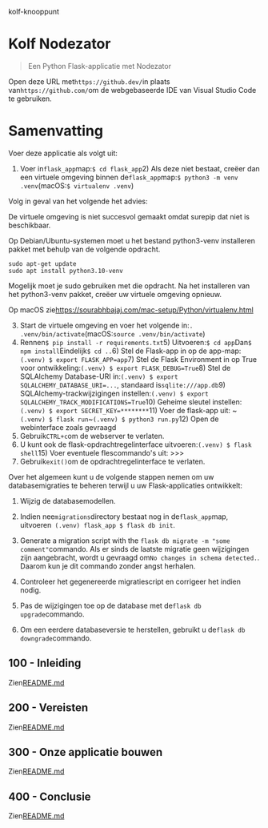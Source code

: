 kolf-knooppunt

# Kolf Nodezator

> Een Python Flask-applicatie met Nodezator

Open deze URL met`https://github.dev/`in plaats van`https://github.com/`om de webgebaseerde IDE van Visual Studio Code te gebruiken.

# Samenvatting

Voer deze applicatie als volgt uit:

1) Voer in`flask_app`map:`$ cd flask_app`2) Als deze niet bestaat, creëer dan een virtuele omgeving binnen de`flask_app`map:`$ python3 -m venv .venv`(macOS:`$ virtualenv .venv`)

Volg in geval van het volgende het advies:

De virtuele omgeving is niet succesvol gemaakt omdat surepip dat niet is
beschikbaar.

Op Debian/Ubuntu-systemen moet u het bestand python3-venv installeren
pakket met behulp van de volgende opdracht.

    sudo apt-get update
    sudo apt install python3.10-venv

Mogelijk moet je sudo gebruiken met die opdracht.  Na het installeren van het python3-venv
pakket, creëer uw virtuele omgeving opnieuw.

Op macOS zie<https://sourabhbajaj.com/mac-setup/Python/virtualenv.html>

3) Start de virtuele omgeving en voer het volgende in:`. .venv/bin/activate`(macOS:`source .venv/bin/activate`)
4) Rennen`$ pip install -r requirements.txt`5) Uitvoeren:`$ cd app`Dan`$ npm install`Eindelijk`$ cd ..`6) Stel de Flask-app in op de app-map:`(.venv) $ export FLASK_APP=app`7) Stel de Flask Environment in op True voor ontwikkeling:`(.venv) $ export FLASK_DEBUG=True`8) Stel de SQLAlchemy Database-URI in:`(.venv) $ export SQLALCHEMY_DATABASE_URI=...`, standaard is`sqlite:///app.db`9) SQLAlchemy-trackwijzigingen instellen:`(.venv) $ export SQLALCHEMY_TRACK_MODIFICATIONS=True`10) Geheime sleutel instellen:`(.venv) $ export SECRET_KEY=********`11) Voer de flask-app uit: ~`(.venv) $ flask run`~`(.venv) $ python3 run.py`12) Open de webinterface zoals gevraagd
13) Gebruik`CTRL+c`om de webserver te verlaten.
14) U kunt ook de flask-opdrachtregelinterface uitvoeren:`(.venv) $ flask shell`15) Voer eventuele flescommando's uit: >>>
16) Gebruik`exit()`om de opdrachtregelinterface te verlaten.

Over het algemeen kunt u de volgende stappen nemen om uw databasemigraties te beheren terwijl u uw Flask-applicaties ontwikkelt:

1) Wijzig de databasemodellen.

2) Indien nee`migrations`directory bestaat nog in de`flask_app`map, uitvoeren` (.venv) flask_app $ flask db init`.

3) Generate a migration script with the `flask db migrate -m "some comment"`commando. Als er sinds de laatste migratie geen wijzigingen zijn aangebracht, wordt u gevraagd om`No changes in schema detected.`. Daarom kun je dit commando zonder angst herhalen.

4) Controleer het gegenereerde migratiescript en corrigeer het indien nodig.

5) Pas de wijzigingen toe op de database met de`flask db upgrade`commando.

6) Om een ​​eerdere databaseversie te herstellen, gebruikt u de`flask db downgrade`commando.

## 100 - Inleiding

Zien[README.md](./100/README.md)

## 200 - Vereisten

Zien[README.md](./200/README.md)

## 300 - Onze applicatie bouwen

Zien[README.md](./300/README.md)

## 400 - Conclusie

Zien[README.md](./400/README.md)
